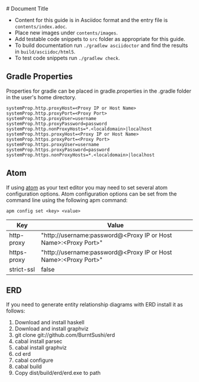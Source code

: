 \# Document Title

* Content for this guide is in Asciidoc format and the entry file is `contents/index.adoc`.
* Place new images under `contents/images`.
* Add testable code snippets to `src` folder as appropriate for this guide.
* To build documentation run `./gradlew asciidoctor` and find the results in `build/asciidoc/html5`.
* To test code snippets run `./gradlew check`.

## Gradle Properties

Properties for gradle can be placed in gradle.properties in the .gradle folder in the user's home directory.

```
systemProp.http.proxyHost=<Proxy IP or Host Name>
systemProp.http.proxyPort=<Proxy Port>
systemProp.http.proxyUser=username
systemProp.http.proxyPassword=password
systemProp.http.nonProxyHosts=*.<localdomain>|localhost
systemProp.https.proxyHost=<Proxy IP or Host Name>
systemProp.https.proxyPort=<Proxy Port>
systemProp.https.proxyUser=username
systemProp.https.proxyPassword=password
systemProp.https.nonProxyHosts=*.<localdomain>|localhost
```

## Atom

If using [atom](http://atom.io) as your text editor you may need to set several atom configuration options.
Atom configuration options can be set from the command line using the following apm command:

    apm config set <key> <value>

|Key | Value|
| ---| -----|
|http-proxy | "http://username:password@<Proxy IP or Host Name\>:<Proxy Port\>"
|https-proxy | "http://username:password@<Proxy IP or Host Name\>:<Proxy Port\>"
|strict-ssl | false

## ERD

If you need to generate entity relationship diagrams with ERD install it as follows:

1. Download and install haskell
1. Download and install graphviz
1. git clone git://github.com/BurntSushi/erd
1. cabal install parsec
1. cabal install graphviz
1. cd erd
1. cabal configure
1. cabal build
1. Copy dist/build/erd/erd.exe to path
